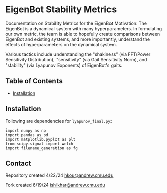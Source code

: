 # EigenBot Stability Metrics

Documentation on Stability Metrics for the EigenBot
Motivation: The EigenBot is a dynamical system with many hyperparameters. In formulating our own metric, the team is able to hopefully create comparisons between EigenBot and existing systems, and more importantly, understand the effects of hyperparameters on the dynamical system.

Various tactics include understanding the "shakiness" (via FFT/Power Sensitivity Distribution), "sensitivity" (via Gait Sensitivity Norm), and "stability" (via Lyapunov Exponents) of EigenBot's gaits.

## Table of Contents

- [Installation](#installation)

## Installation

Following are dependencies for `lyapunov_final.py`:
```
import numpy as np
import pandas as pd
import matplotlib.pyplot as plt
from scipy.signal import welch
import filename_generation as fg
```

## Contact
Repository created 4/22/24
hkou@andrew.cmu.edu

Fork created 6/19/24
ishikhar@andrew.cmu.edu

